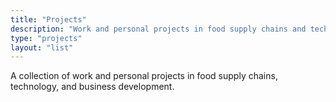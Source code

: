 ```yaml
---
title: "Projects"
description: "Work and personal projects in food supply chains and technology"
type: "projects"
layout: "list"
---
```


A collection of work and personal projects in food supply chains, technology, and business development. 